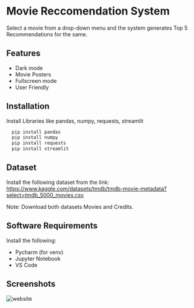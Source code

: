 
# Movie Reccomendation System

Select a movie from a drop-down menu and the system generates Top 5 Recommendations for the same.


## Features

- Dark mode
- Movie Posters
- Fullscreen mode
- User Friendly


## Installation

Install Libraries like pandas, numpy, requests, streamlit 

```cmd
  pip install pandas
  pip install numpy
  pip install requests
  pip install streamlit
```
## Dataset
Install the following dataset from the link:
https://www.kaggle.com/datasets/tmdb/tmdb-movie-metadata?select=tmdb_5000_movies.csv

Note: Download both datasets Movies and Credits.



## Software Requirements

Install the following:
- Pycharm (for venv)
- Jupyter Notebook
- VS Code


## Screenshots

![website](https://user-images.githubusercontent.com/55439384/232133905-0b982c5a-4cc2-47f8-8281-34ee3705c13c.jpg)

